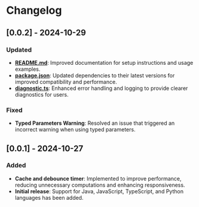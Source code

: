 # Changelog

## [0.0.2] - 2024-10-29
### Updated
- **[README.md](./README.md)**: Improved documentation for setup instructions and usage examples.
- **[package.json](./package.json)**: Updated dependencies to their latest versions for improved compatibility and performance.
- **[diagnostic.ts](./src/utils/diagnostic.ts)**: Enhanced error handling and logging to provide clearer diagnostics for users.



### Fixed
- **Typed Parameters Warning**: Resolved an issue that triggered an incorrect warning when using typed parameters.


## [0.0.1] - 2024-10-27
### Added
- **Cache and debounce timer**: Implemented to improve performance, reducing unnecessary computations and enhancing responsiveness.
- **Initial release**: Support for Java, JavaScript, TypeScript, and Python languages has been added.
